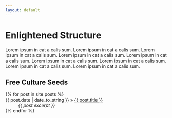 ```yaml
---
layout: default
---
```


Enlightened Structure
=====================

Lorem ipsum in cat a calis sum. Lorem ipsum in cat a calis sum. Lorem ipsum in cat a calis sum.
Lorem ipsum in cat a calis sum. Lorem ipsum in cat a calis sum. Lorem ipsum in cat a calis sum.
Lorem ipsum in cat a calis sum. Lorem ipsum in cat a calis sum. Lorem ipsum in cat a calis sum.

Free Culture Seeds
------------------

<dl>
  {% for post in site.posts %}
    <dt>
      <span>{{ post.date | date_to_string }}</span>
      &raquo;
      <a href="{{ post.url }}">{{ post.title }}</a>
    </dt>
    <dd>
      <em>
        {{ post.excerpt }}
      </em>
    </dd>
  {% endfor %}
</dl>

